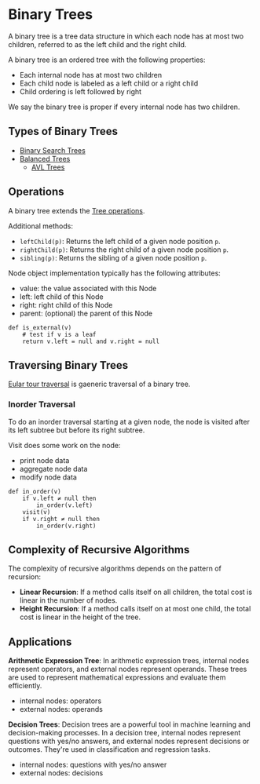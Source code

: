 # Binary Trees

A binary tree is a tree data structure in which each node has at most two children, referred to as the left child and the right child.

A binary tree is an ordered tree with the following properties:
- Each internal node has at most two children
- Each child node is labeled as a left child or a right child
- Child ordering is left followed by right

We say the binary tree is proper if every internal node has two children.

## Types of Binary Trees

- [Binary Search Trees](binary-search-trees.md)
- [Balanced Trees](balanced-trees.md)
    - [AVL Trees](avl-trees.md)

## Operations

A binary tree extends the [Tree operations](trees.md#operations).

Additional methods:
- `leftChild(p)`: Returns the left child of a given node position `p`.
- `rightChild(p)`: Returns the right child of a given node position `p`.
- `sibling(p)`: Returns the sibling of a given node position `p`.

Node object implementation typically has the following attributes:
- value: the value associated with this Node
- left: left child of this Node
- right: right child of this Node
- parent: (optional) the parent of this Node

```
def is_external(v)
    # test if v is a leaf
    return v.left = null and v.right = null
```

## Traversing Binary Trees

[Eular tour traversal](euler-tour-traserval.md) is gaeneric traversal of a binary tree.

### Inorder Traversal

To do an inorder traversal starting at a given node, the node is visited after its left subtree but before its right subtree.

Visit does some work on the node:
- print node data
- aggregate node data
- modify node data

```
def in_order(v)
    if v.left ≠ null then
        in_order(v.left)
    visit(v)
    if v.right ≠ null then
        in_order(v.right)
```

## Complexity of Recursive Algorithms

The complexity of recursive algorithms depends on the pattern of recursion:

- **Linear Recursion**: If a method calls itself on all children, the total cost is linear in the number of nodes.
- **Height Recursion**: If a method calls itself on at most one child, the total cost is linear in the height of the tree.

## Applications

**Arithmetic Expression Tree**: In arithmetic expression trees, internal nodes represent operators, and external nodes represent operands. These trees are used to represent mathematical expressions and evaluate them efficiently.
- internal nodes: operators
- external nodes: operands

**Decision Trees**: Decision trees are a powerful tool in machine learning and decision-making processes. In a decision tree, internal nodes represent questions with yes/no answers, and external nodes represent decisions or outcomes. They're used in classification and regression tasks.
- internal nodes: questions with yes/no answer
- external nodes: decisions